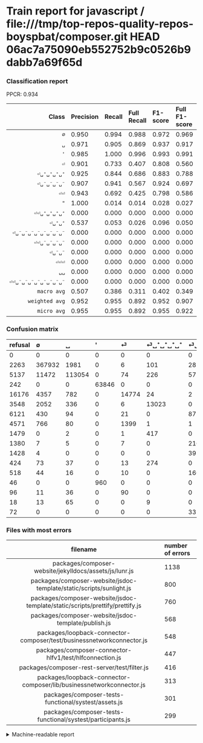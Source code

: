 # Train report for javascript / file:///tmp/top-repos-quality-repos-boyspbat/composer.git HEAD 06ac7a75090eb552752b9c0526b9dabb7a69f65d

### Classification report

PPCR: 0.934

| Class | Precision | Recall | Full Recall | F1-score | Full F1-score | Support | Full Support | PPCR |
|------:|:----------|:-------|:------------|:---------|:---------|:--------|:-------------|:-----|
| `∅` | 0.950| 0.994| 0.988| 0.972| 0.969| 370048| 372311| 0.994 |
| `␣` | 0.971| 0.905| 0.869| 0.937| 0.917| 124892| 130029| 0.960 |
| `'` | 0.985| 1.000| 0.996| 0.993| 0.991| 63846| 64088| 0.996 |
| `⏎` | 0.901| 0.733| 0.407| 0.808| 0.560| 20160| 36336| 0.555 |
| `⏎␣⁺␣⁺␣⁺␣⁺` | 0.925| 0.844| 0.686| 0.883| 0.788| 15431| 18979| 0.813 |
| `⏎␣⁻␣⁻␣⁻␣⁻` | 0.907| 0.941| 0.567| 0.924| 0.697| 9262| 15383| 0.602 |
| `⏎⏎` | 0.943| 0.692| 0.425| 0.798| 0.586| 7290| 11861| 0.615 |
| `"` | 1.000| 0.014| 0.014| 0.028| 0.027| 974| 1020| 0.955 |
| `⏎⏎␣⁺␣⁺␣⁺␣⁺` | 0.000| 0.000| 0.000| 0.000| 0.000| 420| 1899| 0.221 |
| `⏎␣⁺␣⁺` | 0.537| 0.053| 0.026| 0.096| 0.050| 419| 843| 0.497 |
| `⏎␣⁻␣⁻␣⁻␣⁻␣⁻␣⁻␣⁻␣⁻` | 0.000| 0.000| 0.000| 0.000| 0.000| 395| 1823| 0.217 |
| `⏎⏎␣⁻␣⁻␣⁻␣⁻` | 0.000| 0.000| 0.000| 0.000| 0.000| 240| 1620| 0.148 |
| `⏎␣⁻␣⁻` | 0.000| 0.000| 0.000| 0.000| 0.000| 236| 754| 0.313 |
| `⏎⏎⏎` | 0.000| 0.000| 0.000| 0.000| 0.000| 211| 307| 0.687 |
| `␣␣` | 0.000| 0.000| 0.000| 0.000| 0.000| 87| 105| 0.829 |
| `⏎⏎␣⁻␣⁻␣⁻␣⁻␣⁻␣⁻␣⁻␣⁻` | 0.000| 0.000| 0.000| 0.000| 0.000| 33| 105| 0.314 |
| `macro avg` | 0.507| 0.386| 0.311| 0.402| 0.349| 613944| 657463| 0.934 |
| `weighted avg` | 0.952| 0.955| 0.892| 0.952| 0.907| 613944| 657463| 0.934 |
| `micro avg` | 0.955| 0.955| 0.892| 0.955| 0.922| 613944| 657463| 0.934 |

### Confusion matrix

|refusal|  ∅| ␣| '| ⏎| ⏎␣⁺␣⁺␣⁺␣⁺| ⏎␣⁻␣⁻␣⁻␣⁻| ⏎⏎| ⏎⏎␣⁺␣⁺␣⁺␣⁺| ⏎⏎␣⁻␣⁻␣⁻␣⁻| ⏎␣⁻␣⁻␣⁻␣⁻␣⁻␣⁻␣⁻␣⁻| ⏎␣⁺␣⁺| ⏎␣⁻␣⁻| "| ⏎⏎⏎| ␣␣| ⏎⏎␣⁻␣⁻␣⁻␣⁻␣⁻␣⁻␣⁻␣⁻| 
|:---|:---|:---|:---|:---|:---|:---|:---|:---|:---|:---|:---|:---|:---|:---|:---|:---|
|0 |0 |0 |0 |0 |0 |0 |0 |0 |0 |0 |0 |0 |0 |0 |0 |0 |
|2263 |367932 |1981 |0 |6 |101 |28 |0 |0 |0 |0 |0 |0 |0 |0 |0 |0 |
|5137 |11472 |113054 |0 |74 |226 |57 |4 |0 |0 |0 |5 |0 |0 |0 |0 |0 |
|242 |0 |0 |63846 |0 |0 |0 |0 |0 |0 |0 |0 |0 |0 |0 |0 |0 |
|16176 |4357 |782 |0 |14774 |24 |2 |221 |0 |0 |0 |0 |0 |0 |0 |0 |0 |
|3548 |2052 |336 |0 |6 |13023 |0 |0 |0 |0 |0 |14 |0 |0 |0 |0 |0 |
|6121 |430 |94 |0 |21 |0 |8716 |1 |0 |0 |0 |0 |0 |0 |0 |0 |0 |
|4571 |766 |80 |0 |1399 |1 |1 |5043 |0 |0 |0 |0 |0 |0 |0 |0 |0 |
|1479 |0 |2 |0 |1 |417 |0 |0 |0 |0 |0 |0 |0 |0 |0 |0 |0 |
|1380 |7 |5 |0 |7 |0 |216 |5 |0 |0 |0 |0 |0 |0 |0 |0 |0 |
|1428 |4 |0 |0 |0 |0 |391 |0 |0 |0 |0 |0 |0 |0 |0 |0 |0 |
|424 |73 |37 |0 |13 |274 |0 |0 |0 |0 |0 |22 |0 |0 |0 |0 |0 |
|518 |44 |16 |0 |10 |0 |166 |0 |0 |0 |0 |0 |0 |0 |0 |0 |0 |
|46 |0 |0 |960 |0 |0 |0 |0 |0 |0 |0 |0 |0 |14 |0 |0 |0 |
|96 |11 |36 |0 |90 |0 |0 |74 |0 |0 |0 |0 |0 |0 |0 |0 |0 |
|18 |13 |65 |0 |0 |9 |0 |0 |0 |0 |0 |0 |0 |0 |0 |0 |0 |
|72 |0 |0 |0 |0 |0 |33 |0 |0 |0 |0 |0 |0 |0 |0 |0 |0 |

### Files with most errors

| filename | number of errors|
|:----:|:-----|
| packages/composer-website/jekylldocs/assets/js/lunr.js | 1138 |
| packages/composer-website/jsdoc-template/static/scripts/sunlight.js | 800 |
| packages/composer-website/jsdoc-template/static/scripts/prettify/prettify.js | 760 |
| packages/composer-website/jsdoc-template/publish.js | 568 |
| packages/loopback-connector-composer/test/businessnetworkconnector.js | 548 |
| packages/composer-connector-hlfv1/test/hlfconnection.js | 447 |
| packages/composer-rest-server/test/filter.js | 416 |
| packages/loopback-connector-composer/lib/businessnetworkconnector.js | 313 |
| packages/composer-tests-functional/systest/assets.js | 301 |
| packages/composer-tests-functional/systest/participants.js | 299 |

<details>
    <summary>Machine-readable report</summary>
```json
{
  "cl_report": {"\"": {"f1-score": 0.028340080971659916, "precision": 1.0, "recall": 0.014373716632443531, "support": 974}, "\u0027": {"f1-score": 0.9925380095140379, "precision": 0.9851865568002963, "recall": 1.0, "support": 63846}, "macro avg": {"f1-score": 0.40235979866853827, "precision": 0.507413958399125, "recall": 0.3859988999159465, "support": 613944}, "micro avg": {"f1-score": 0.9551750648267593, "precision": 0.9551750648267594, "recall": 0.9551750648267594, "support": 613944}, "weighted avg": {"f1-score": 0.951767233219663, "precision": 0.9523517173471362, "recall": 0.9551750648267594, "support": 613944}, "\u2205": {"f1-score": 0.9718109531186236, "precision": 0.9503333238626824, "recall": 0.994281822898651, "support": 370048}, "\u23ce": {"f1-score": 0.8081835836000109, "precision": 0.9007987317846473, "recall": 0.7328373015873015, "support": 20160}, "\u23ce\u23ce": {"f1-score": 0.7980693147649944, "precision": 0.9429693343305908, "recall": 0.6917695473251029, "support": 7290}, "\u23ce\u23ce\u23ce": {"f1-score": 0.0, "precision": 0.0, "recall": 0.0, "support": 211}, "\u23ce\u23ce\u2423\u207a\u2423\u207a\u2423\u207a\u2423\u207a": {"f1-score": 0.0, "precision": 0.0, "recall": 0.0, "support": 420}, "\u23ce\u23ce\u2423\u207b\u2423\u207b\u2423\u207b\u2423\u207b": {"f1-score": 0.0, "precision": 0.0, "recall": 0.0, "support": 240}, "\u23ce\u23ce\u2423\u207b\u2423\u207b\u2423\u207b\u2423\u207b\u2423\u207b\u2423\u207b\u2423\u207b\u2423\u207b": {"f1-score": 0.0, "precision": 0.0, "recall": 0.0, "support": 33}, "\u23ce\u2423\u207a\u2423\u207a": {"f1-score": 0.09565217391304348, "precision": 0.5365853658536586, "recall": 0.05250596658711217, "support": 419}, "\u23ce\u2423\u207a\u2423\u207a\u2423\u207a\u2423\u207a": {"f1-score": 0.8827357147698773, "precision": 0.9252575488454707, "recall": 0.8439504892748364, "support": 15431}, "\u23ce\u2423\u207b\u2423\u207b": {"f1-score": 0.0, "precision": 0.0, "recall": 0.0, "support": 236}, "\u23ce\u2423\u207b\u2423\u207b\u2423\u207b\u2423\u207b": {"f1-score": 0.9236964815599831, "precision": 0.9069719042663892, "recall": 0.9410494493629885, "support": 9262}, "\u23ce\u2423\u207b\u2423\u207b\u2423\u207b\u2423\u207b\u2423\u207b\u2423\u207b\u2423\u207b\u2423\u207b": {"f1-score": 0.0, "precision": 0.0, "recall": 0.0, "support": 395}, "\u2423": {"f1-score": 0.9367304664843813, "precision": 0.9705205686422635, "recall": 0.9052141049867085, "support": 124892}, "\u2423\u2423": {"f1-score": 0.0, "precision": 0.0, "recall": 0.0, "support": 87}},
  "cl_report_full": {"\"": {"f1-score": 0.027079303675048357, "precision": 1.0, "recall": 0.013725490196078431, "support": 1020}, "\u0027": {"f1-score": 0.9906745077350382, "precision": 0.9851865568002963, "recall": 0.9962239420796405, "support": 64088}, "macro avg": {"f1-score": 0.3490931499085089, "precision": 0.507413958399125, "recall": 0.311142821230028, "support": 657463}, "micro avg": {"f1-score": 0.9224803701725725, "precision": 0.9551750648267594, "recall": 0.8919498131453786, "support": 657463}, "weighted avg": {"f1-score": 0.9073611591278817, "precision": 0.9431021068740693, "recall": 0.8919498131453786, "support": 657463}, "\u2205": {"f1-score": 0.9689152463816968, "precision": 0.9503333238626824, "recall": 0.9882383276346925, "support": 372311}, "\u23ce": {"f1-score": 0.5602897396514781, "precision": 0.9007987317846473, "recall": 0.406594011448701, "support": 36336}, "\u23ce\u23ce": {"f1-score": 0.5860886745307687, "precision": 0.9429693343305908, "recall": 0.4251749430908018, "support": 11861}, "\u23ce\u23ce\u23ce": {"f1-score": 0.0, "precision": 0.0, "recall": 0.0, "support": 307}, "\u23ce\u23ce\u2423\u207a\u2423\u207a\u2423\u207a\u2423\u207a": {"f1-score": 0.0, "precision": 0.0, "recall": 0.0, "support": 1899}, "\u23ce\u23ce\u2423\u207b\u2423\u207b\u2423\u207b\u2423\u207b": {"f1-score": 0.0, "precision": 0.0, "recall": 0.0, "support": 1620}, "\u23ce\u23ce\u2423\u207b\u2423\u207b\u2423\u207b\u2423\u207b\u2423\u207b\u2423\u207b\u2423\u207b\u2423\u207b": {"f1-score": 0.0, "precision": 0.0, "recall": 0.0, "support": 105}, "\u23ce\u2423\u207a\u2423\u207a": {"f1-score": 0.049773755656108594, "precision": 0.5365853658536586, "recall": 0.02609727164887307, "support": 843}, "\u23ce\u2423\u207a\u2423\u207a\u2423\u207a\u2423\u207a": {"f1-score": 0.7879833000544564, "precision": 0.9252575488454707, "recall": 0.6861794615100901, "support": 18979}, "\u23ce\u2423\u207b\u2423\u207b": {"f1-score": 0.0, "precision": 0.0, "recall": 0.0, "support": 754}, "\u23ce\u2423\u207b\u2423\u207b\u2423\u207b\u2423\u207b": {"f1-score": 0.697475293082063, "precision": 0.9069719042663892, "recall": 0.5665994929467594, "support": 15383}, "\u23ce\u2423\u207b\u2423\u207b\u2423\u207b\u2423\u207b\u2423\u207b\u2423\u207b\u2423\u207b\u2423\u207b": {"f1-score": 0.0, "precision": 0.0, "recall": 0.0, "support": 1823}, "\u2423": {"f1-score": 0.9172105777694843, "precision": 0.9705205686422635, "recall": 0.8694521991248106, "support": 130029}, "\u2423\u2423": {"f1-score": 0.0, "precision": 0.0, "recall": 0.0, "support": 105}},
  "ppcr": 0.933807681953205
}
```
</details>
